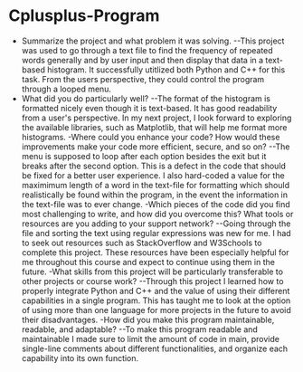 # Cplusplus-Program
- Summarize the project and what problem it was solving.
--This project was used to go through a text file to find the frequency of repeated words generally and by user input and then display that data in a text-based histogram. It successfully utitlized both Python and C++ for this task. From the users perspective, they could control the program through a looped menu.
- What did you do particularly well?
--The format of the histogram is formatted nicely even though it is text-based. It has good readability from a user's perspective. In my next project, I look forward to exploring the available libraries, such as Matplotlib, that will help me format more histograms.
-Where could you enhance your code? How would these improvements make your code more efficient, secure, and so on?
--The menu is supposed to loop after each option besides the exit but it breaks after the second option. This is a defect in the code that should be fixed for a better user experience. I also hard-coded a value for the maximimum length of a word in the text-file for formatting which should realistically be found within the program, in the event the information in the text-file was to ever change. 
-Which pieces of the code did you find most challenging to write, and how did you overcome this? What tools or resources are you adding to your support network?
--Going through the file and sorting the text using regular expressions was new for me. I had to seek out resources such as StackOverflow and W3Schools to complete this project. These resources have been especially helpful for me throughout this course and expect to continue using them in the future.
-What skills from this project will be particularly transferable to other projects or course work?
--Through this project I learned how to properly integrate Python and C++ and the value of using their different capabilities in a single program. This has taught me to look at the option of using more than one language for more projects in the future to avoid their disadvantages. 
-How did you make this program maintainable, readable, and adaptable?
--To make this program readable and maintainable I made sure to limit the amount of code in main, provide single-line comments about different functionalities, and organize each capability into its own function. 




